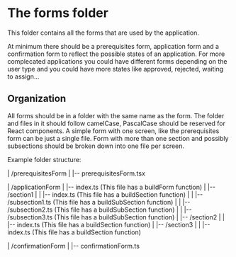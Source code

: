 # The forms folder

This folder contains all the forms that are used by the application.

At minimum there should be a prerequisites form, application form and a confirmation form to reflect the possible states of an application.
For more complecated applications you could have different forms depending on the user type and you could have more states like approved, rejected, waiting to assign...

## Organization

All forms should be in a folder with the same name as the form. The folder and files in it should follow camelCase, PascalCase should be reserved for React components.
A simple form with one screen, like the prerequisites form can be just a single file.
Form with more than one section and possibly subsections should be broken down into one file per screen.

Example folder structure:

| /prerequisitesForm
| |-- prerequisitesForm.tsx

| /applicationForm
| |-- index.ts (This file has a buildForm function)
| |-- /section1
| | |-- index.ts (This file has a buildSection function)
| | |-- /subsection1.ts (This file has a buildSubSection function)
| | |-- /subsection2.ts (This file has a buildSubSection function)
| | |-- /subsection3.ts (This file has a buildSubSection function)
| |-- /section2
| | |-- index.ts (This file has a buildSection function)
| |-- /section3
| | |-- index.ts (This file has a buildSection function)

| /confirmationForm
| |-- confirmationForm.ts
